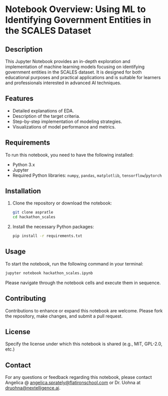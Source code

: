 #  Notebook Overview: Using ML to Identifying Government Entities in the SCALES Dataset


## Description
This Jupyter Notebook provides an in-depth exploration and implementation of machine learning models focusing on identifying government entities in the SCALES dataset. It is designed for both educational purposes and practical applications and is suitable for learners and professionals interested in advanced AI techniques.

## Features
- Detailed explanations of EDA.
- Description of the target criteria.
- Step-by-step implementation of modeling strategies.
- Visualizations of model performance and metrics.

## Requirements
To run this notebook, you need to have the following installed:
- Python 3.x
- Jupyter
- Required Python libraries: `numpy`, `pandas`, `matplotlib`, `tensorflow`/`pytorch`

## Installation
1. Clone the repository or download the notebook:
   ```bash
   git clone aspratle
   cd hackathon_scales
   ```
2. Install the necessary Python packages:
   ```bash
   pip install -r requirements.txt
   ```

## Usage
To start the notebook, run the following command in your terminal:
```bash
jupyter notebook hackathon_scales.ipynb
```
Please navigate through the notebook cells and execute them in sequence.

## Contributing
Contributions to enhance or expand this notebook are welcome. Please fork the repository, make changes, and submit a pull request.

## License
Specify the license under which this notebook is shared (e.g., MIT, GPL-2.0, etc.)

## Contact
For any questions or feedback regarding this notebook, please contact Angelica @ angelica.sprately@flatironschool.com or Dr. Uohna at druohna@nextelligence.ai.
